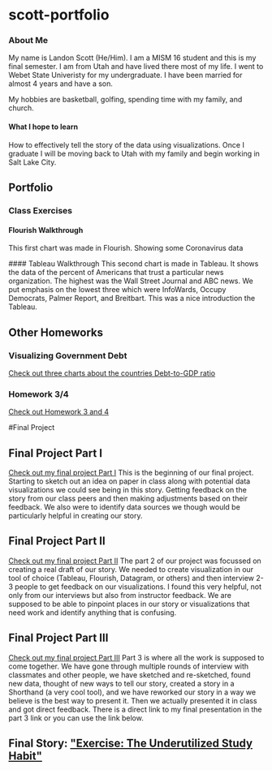 # scott-portfolio

### About Me
My name is Landon Scott (He/Him). I am a MISM 16 student and this is my final semester. I am from Utah and have lived there most of my life. I went to Webet State Univeristy for my undergraduate. I have been married for almost 4 years and have a son. 

My hobbies are basketball, golfing, spending time with my family, and church. 

#### What I hope to learn
How to effectively tell the story of the data using visualizations. Once I graduate I will be moving back to Utah with my family and begin working in Salt Lake City. 

## Portfolio
### Class Exercises
#### Flourish Walkthrough
This first chart was made in Flourish. Showing some Coronavirus data
<div class="flourish-embed flourish-chart" data-src="visualisation/8531417"><script src="https://public.flourish.studio/resources/embed.js"></script></div>
#### Tableau Walkthrough
This second chart is made in Tableau. It shows the data of the percent of Americans that trust a particular news organization. The highest was the Wall Street Journal and ABC news. We put emphasis on the lowest three which were InfoWards, Occupy Democrats, Palmer Report, and Breitbart. This was a nice introduction the Tableau. 
<div class='tableauPlaceholder' id='viz1643829728504' style='position: relative'><object class='tableauViz'  style='display:none;'><param name='host_url' value='https%3A%2F%2Fpublic.tableau.com%2F' /> <param name='embed_code_version' value='3' /> <param name='site_root' value='' /><param name='name' value='TableauDemo_16438297130700&#47;NewDataViz' /><param name='tabs' value='no' /><param name='toolbar' value='yes' /><param name='animate_transition' value='yes' /><param name='display_static_image' value='yes' /><param name='display_spinner' value='yes' /><param name='display_overlay' value='yes' /><param name='display_count' value='yes' /><param name='language' value='en-US' /><param name='filter' value='publish=yes' /></object></div>
<script type='text/javascript'>
  var divElement = document.getElementById('viz1643829728504');
  var vizElement = divElement.getElementsByTagName('object')[0];
  vizElement.style.width='100%';vizElement.style.height=(divElement.offsetWidth*0.75)+'px';
  var scriptElement = document.createElement('script');
  scriptElement.src = 'https://public.tableau.com/javascripts/api/viz_v1.js';
  vizElement.parentNode.insertBefore(scriptElement, vizElement);
</script>

## Other Homeworks
### Visualizing Government Debt
[Check out three charts about the countries Debt-to-GDP ratio](/dataviz2.md)

### Homework 3/4
[Check out Homework 3 and 4](homework3and4.md)

#Final Project
## Final Project Part I
[Check out my final project Part I](final_project_LandonScott.md)
This is the beginning of our final project. Starting to sketch out an idea on paper in class along with potential data visualizations we could see being in this story. 
Getting feedback on the story from our class peers and then making adjustments based on their feedback. We also were to identify data sources we though would be particularly helpful in creating our story. 

## Final Project Part II
[Check out my final project Part II](final_project_part2.md)
The part 2 of our project was focussed on creating a real draft of our story. We needed to create visualization in our tool of choice (Tableau, Flourish, Datagram, or others) and then interview 2-3 people to get feedback on our visualizations. I found this very helpful, not only from our interviews but also from instructor feedback. We are supposed to be able to pinpoint places in our story or visualizations that need work and identify anything that is confusing. 

## Final Project Part III
[Check out my final project Part III](final_project_part3.md)
Part 3 is where all the work is supposed to come together. We have gone through multiple rounds of interview with classmates and other people, we have sketched and re-sketched, found new data, thought of new ways to tell our story, created a story in a Shorthand (a very cool tool), and we have reworked our story in a way we believe is the best way to present it. Then we actually presented it in class and got direct feedback. There is a direct link to my final presentation in the part 3 link or you can use the link below.

## Final Story: ["Exercise: The Underutilized Study Habit"](https://carnegiemellon.shorthandstories.com/exercise-the-underutilized-study-habit/index.html)
